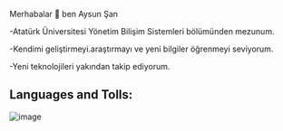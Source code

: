 Merhabalar  👋 ben Aysun Şan

-Atatürk Üniversitesi Yönetim Bilişim Sistemleri bölümünden mezunum.

-Kendimi geliştirmeyi.araştırmayı ve yeni bilgiler öğrenmeyi seviyorum.

-Yeni teknolojileri yakından takip ediyorum.

## Languages and Tolls:
![image](https://github.com/user-attachments/assets/7ba723a9-1291-4521-a0c2-6b139733dadd)




















